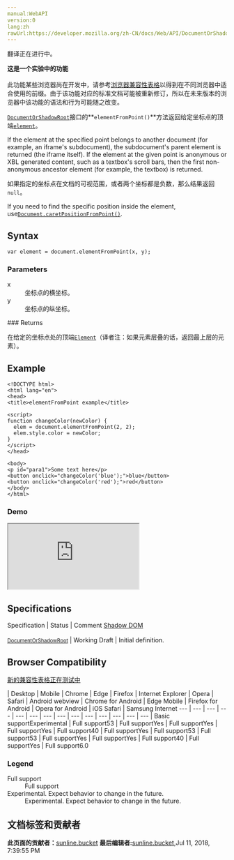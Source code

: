 ```yaml
---
manual:WebAPI
version:0
lang:zh
rawUrl:https://developer.mozilla.org/zh-CN/docs/Web/API/DocumentOrShadowRoot/elementFromPoint
---
```




翻译正在进行中。






**这是一个实验中的功能**<br></br>此功能某些浏览器尚在开发中，请参考[浏览器兼容性表格](%26248 "")以得到在不同浏览器中适合使用的前缀。由于该功能对应的标准文档可能被重新修订，所以在未来版本的浏览器中该功能的语法和行为可能随之改变。




[`DocumentOrShadowRoot`](%2672 "The DocumentOrShadowRoot interface of the Shadow DOM API provides APIs that are shared between documents and shadow roots.")接口的**`elementFromPoint()`**方法返回给定坐标点的顶端[`element`](%2687 "Element是非常通用的基类，所有 Document对象下的对象都继承它. 这个接口描述了所有相同种类的元素所普遍具有的方法和属性。 这些继承自Element并且增加了一些额外功能的接口描述了具体的行为. 例如,  HTMLElement 接口是所有HTML元素的基础接口， 而 SVGElement 接口是所有SVG元素的基本接口.")。



If the element at the specified point belongs to another document (for example, an iframe&#39;s subdocument), the subdocument&#39;s parent element is returned (the iframe itself). If the element at the given point is anonymous or XBL generated content, such as a textbox&#39;s scroll bars, then the first non-anonymous ancestor element (for example, the textbox) is returned.



如果指定的坐标点在文档的可视范围，或者两个坐标都是负数，那么结果返回`null`。



If you need to find the specific position inside the element, use[`Document.caretPositionFromPoint()`](%26249 "此页面仍未被本地化, 期待您的翻译!").


## Syntax<a name="Syntax"></a>

```
var element = document.elementFromPoint(x, y);
```

### Parameters<a name="Parameters"></a>
<dl><dt id=''>x</dt><dd>坐标点的横坐标。</dd><dt id=''>y</dt><dd>坐标点的纵坐标。</dd></dl>
### Returns<a name="Returns"></a>


在给定的坐标点处的顶端[`Element`](%2687 "Element是非常通用的基类，所有 Document对象下的对象都继承它. 这个接口描述了所有相同种类的元素所普遍具有的方法和属性。 这些继承自Element并且增加了一些额外功能的接口描述了具体的行为. 例如,  HTMLElement 接口是所有HTML元素的基础接口， 而 SVGElement 接口是所有SVG元素的基本接口.")（译者注：如果元素层叠的话，返回最上层的元素）。


## Example<a name="Example"></a>

```
<!DOCTYPE html>
<html lang="en">
<head>
<title>elementFromPoint example</title>

<script>
function changeColor(newColor) {
  elem = document.elementFromPoint(2, 2);
  elem.style.color = newColor;
}
</script>
</head>

<body>
<p id="para1">Some text here</p>
<button onclick="changeColor('blue');">blue</button>
<button onclick="changeColor('red');">red</button>
</body>
</html>
```

### Demo<a name="Demo"></a>


<iframe src='https://mdn.mozillademos.org/zh-CN/docs/Web/API/Document/elementFromPoint$samples/Example?revision=1395287' width='null' height='null'></iframe>







## Specifications<a name="Specifications"></a>

Specification | Status | Comment 
[Shadow DOM<br></br><small>DocumentOrShadowRoot</small>](%9613 "") | Working Draft | Initial definition. 


## Browser Compatibility<a name="Browser_Compatibility"></a>
[新的兼容性表格正在测试中<i></i>](%3360 "")

 | <abbr>Desktop<i></i></abbr> | <abbr>Mobile<i></i></abbr> 
 | <abbr>Chrome<i></i></abbr> | <abbr>Edge<i></i></abbr> | <abbr>Firefox<i></i></abbr> | <abbr>Internet Explorer<i></i></abbr> | <abbr>Opera<i></i></abbr> | <abbr>Safari<i></i></abbr> | <abbr>Android webview<i></i></abbr> | <abbr>Chrome for Android<i></i></abbr> | <abbr>Edge Mobile<i></i></abbr> | <abbr>Firefox for Android<i></i></abbr> | <abbr>Opera for Android<i></i></abbr> | <abbr>iOS Safari<i></i></abbr> | <abbr>Samsung Internet<i></i></abbr> 
 ---  |  ---  |  ---  |  ---  |  ---  |  ---  |  ---  |  ---  |  ---  |  ---  |  ---  |  ---  |  ---  |  ---  | 
Basic support<abbr>Experimental<i></i></abbr> | <abbr>Full support</abbr>53 | <abbr>Full support</abbr>Yes | <abbr>Full support</abbr>Yes | <abbr>Full support</abbr>Yes | <abbr>Full support</abbr>40 | <abbr>Full support</abbr>Yes | <abbr>Full support</abbr>53 | <abbr>Full support</abbr>53 | <abbr>Full support</abbr>Yes | <abbr>Full support</abbr>Yes | <abbr>Full support</abbr>40 | <abbr>Full support</abbr>Yes | <abbr>Full support</abbr>6.0 


### Legend<a name="Legend"></a>
<dl><dt id=''><abbr>Full support</abbr></dt><dd>Full support</dd><dt id=''><abbr>Experimental. Expect behavior to change in the future.<i></i></abbr></dt><dd>Experimental. Expect behavior to change in the future.</dd></dl>




## 文档标签和贡献者
**此页面的贡献者：**[sunline.bucket](%26250 "")
**最后编辑者:**[sunline.bucket](%26250 ""),<time>Jul 11, 2018, 7:39:55 PM</time>


